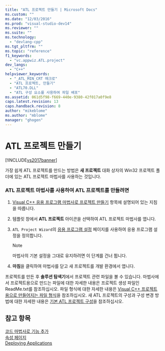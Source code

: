```yaml
---
title: "ATL 프로젝트 만들기 | Microsoft Docs"
ms.custom: ""
ms.date: "12/03/2016"
ms.prod: "visual-studio-dev14"
ms.reviewer: ""
ms.suite: ""
ms.technology: 
  - "devlang-cpp"
ms.tgt_pltfrm: ""
ms.topic: "reference"
f1_keywords: 
  - "vc.appwiz.ATL.project"
dev_langs: 
  - "C++"
helpviewer_keywords: 
  - "_ATL_MIN_CRT 매크로"
  - "ATL 프로젝트, 만들기"
  - "ATL70.DLL"
  - "ATL 구성 요소를 사용하여 파일 배포"
ms.assetid: 061d5f98-f669-440e-9380-42f017a0f9e8
caps.latest.revision: 13
caps.handback.revision: 8
author: "mikeblome"
ms.author: "mblome"
manager: "ghogen"
---
```

# ATL 프로젝트 만들기
[!INCLUDE[vs2017banner](../../assembler/inline/includes/vs2017banner.md)]

가장 쉽게 ATL 프로젝트를 만드는 방법은 **새 프로젝트** 대화 상자의 Win32 프로젝트 폴더에 있는 ATL 프로젝트 마법사를 사용하는 것입니다.  
  
### ATL 프로젝트 마법사를 사용하여 ATL 프로젝트를 만들려면  
  
1.  [Visual C\+\+ 응용 프로그램 마법사로 프로젝트 만들기](../../ide/creating-desktop-projects-by-using-application-wizards.md) 항목에 설명되어 있는 지침을 따릅니다.  
  
2.  템플릿 창에서 **ATL 프로젝트** 아이콘을 선택하여 ATL 프로젝트 마법사를 엽니다.  
  
3.  `ATL Project Wizard`의 [응용 프로그램 설정](../../atl/reference/application-settings-atl-project-wizard.md) 페이지를 사용하여 응용 프로그램 설정을 정의합니다.  
  
    > [!NOTE]
    >  마법사의 기본 설정을 그대로 유지하려면 이 단계를 건너 뜁니다.  
  
4.  **마침**을 클릭하여 마법사를 닫고 새 프로젝트를 개발 환경에서 엽니다.  
  
 프로젝트를 만든 후 **솔루션 탐색기**에서 프로젝트 관련 파일을 볼 수 있습니다.  마법사에서 프로젝트용으로 만드는 파일에 대한 자세한 내용은 프로젝트 생성 파일인 ReadMe.txt를 참조하십시오.  파일 형식에 대한 자세한 내용은 [Visual C\+\+ 프로젝트용으로 만들어지는 파일 형식](../../ide/file-types-created-for-visual-cpp-projects.md)을 참조하십시오.  새 ATL 프로젝트의 구성과 구성 변경 방법에 대한 자세한 내용은 [기본 ATL 프로젝트 구성](../../atl/reference/default-atl-project-configurations.md)을 참조하십시오.  
  
## 참고 항목  
 [코드 마법사로 기능 추가](../../ide/adding-functionality-with-code-wizards-cpp.md)   
 [속성 페이지](../../ide/property-pages-visual-cpp.md)   
 [Deploying Applications](http://msdn.microsoft.com/ko-kr/4ff8881d-0daf-47e7-bfe7-774c625031b4)